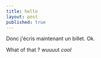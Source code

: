 ```yaml
---
title: hello
layout: post
published: true
---
```

Donc j'écris maintenant un billet. Ok.

What of that ?  wuuuut _cool_
